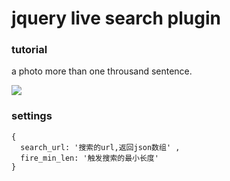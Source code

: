 jquery live search plugin
=========================

### tutorial

a photo more than one throusand sentence.

![](https://raw.githubusercontent.com/hhuai/mini-autocomplete/master/screenshoot.png)


### settings

```
{
  search_url: '搜索的url,返回json数组' ,
  fire_min_len: '触发搜索的最小长度'
}
```
